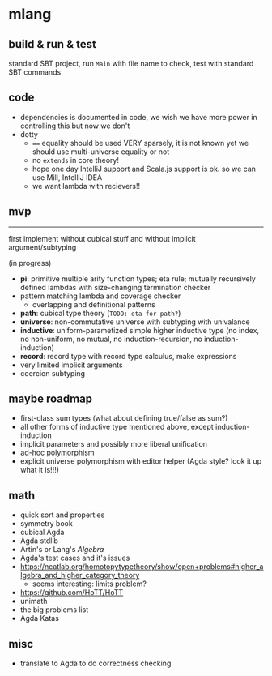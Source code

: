 
# mlang

## build & run & test

standard SBT project, run `Main` with file name to check, test with standard SBT commands

## code

* dependencies is documented in code, we wish we have more power in controlling this but now we don't
* dotty
    * `==` equality should be used VERY sparsely, it is not known yet we should use multi-universe equality or not
    * no `extends` in core theory!
    * hope one day IntelliJ support and Scala.js support is ok. so we can use Mill, IntelliJ IDEA
    * we want lambda with recievers!!

## mvp

---

first implement without cubical stuff and without implicit argument/subtyping

(in progress)

* **pi**: primitive multiple arity function types; eta rule; mutually recursively defined lambdas with size-changing termination checker
* pattern matching lambda and coverage checker
    * overlapping and definitional patterns
* **path**: cubical type theory (`TODO: eta for path?`)
* **universe**: non-commutative universe with subtyping with univalance
* **inductive**: uniform-parametized simple higher inductive type (no index, no non-uniform, no mutual, no induction-recursion, no induction-induction)
* **record**: record type with record type calculus, make expressions
* very limited implicit arguments
* coercion subtyping

## maybe roadmap

* first-class sum types (what about defining true/false as sum?)
* all other forms of inductive type mentioned above, except induction-induction
* implicit parameters and possibly more liberal unification
* ad-hoc polymorphism
* explicit universe polymorphism with editor helper (Agda style? look it up what it is!!!)


## math

* quick sort and properties
* symmetry book
* cubical Agda
* Agda stdlib
* Artin's or Lang's *Algebra*
* Agda's test cases and it's issues
* https://ncatlab.org/homotopytypetheory/show/open+problems#higher_algebra_and_higher_category_theory
    * seems interesting: limits problem?
* https://github.com/HoTT/HoTT
* unimath
* the big problems list
* Agda Katas


## misc

* translate to Agda to do correctness checking